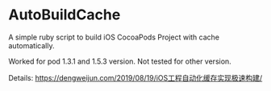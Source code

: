 # AutoBuildCache
A simple ruby script to build iOS CocoaPods Project with cache automatically.

Worked for pod 1.3.1 and 1.5.3 version. Not tested for other version.

Details: https://dengweijun.com/2019/08/19/iOS工程自动化缓存实现极速构建/

